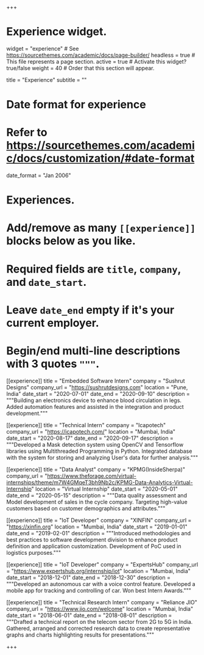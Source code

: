 +++
# Experience widget.
widget = "experience"  # See https://sourcethemes.com/academic/docs/page-builder/
headless = true  # This file represents a page section.
active = true  # Activate this widget? true/false
weight = 40  # Order that this section will appear.

title = "Experience"
subtitle = ""

# Date format for experience
#   Refer to https://sourcethemes.com/academic/docs/customization/#date-format
date_format = "Jan 2006"

# Experiences.
#   Add/remove as many `[[experience]]` blocks below as you like.
#   Required fields are `title`, `company`, and `date_start`.
#   Leave `date_end` empty if it's your current employer.
#   Begin/end multi-line descriptions with 3 quotes `"""`.


[[experience]]
  title = "Embedded Software Intern"
  company = "Sushrut Designs"
  company_url = "https://sushrutdesigns.com"
  location = "Pune, India"
  date_start = "2020-07-01"
  date_end = "2020-09-10"
  description = """Building an electronics device to enhance blood circulation in legs. Added automation features and assisted in the integration and product development."""

[[experience]]
  title = "Technical Intern"
  company = "Icapotech"
  company_url = "https://icapotech.com/"
  location = "Mumbai, India"
  date_start = "2020-08-17"
  date_end = "2020-09-17"
  description = """Developed a Mask detection system using OpenCV and Tensorflow libraries using Multithreaded Programming in Python. Integrated database with the system for storing and analyzing User's data for further analysis."""

[[experience]]
  title = "Data Analyst"
  company = "KPMG(InsideSherpa)"
  company_url = "https://www.theforage.com/virtual-internships/theme/m7W4GMqeT3bh9Nb2c/KPMG-Data-Analytics-Virtual-Internship"
  location = "Virtual Internship"
  date_start = "2020-05-01"
  date_end = "2020-05-15"
  description = """Data quality assessment and Model development of sales in the cycle company. Targeting high-value customers based on customer demographics and attributes."""

[[experience]]
  title = "IoT Developer"
  company = "XINFIN"
  company_url = "https://xinfin.org"
  location = "Mumbai, India"
  date_start = "2019-01-01"
  date_end = "2019-02-01"
  description = """Introduced methodologies and best practices to software development division to enhance product definition and application customization. Development of PoC used in logistics purposes."""

[[experience]]
  title = "IoT Developer"
  company = "ExpertsHub"
  company_url = "https://www.expertshub.org/internship/iot"
  location = "Mumbai, India"
  date_start = "2018-12-01"
  date_end = "2018-12-30"
  description = """Developed an autonomous car with a voice control feature. Developed a mobile app for tracking and controlling of car. Won best Intern Awards."""

[[experience]]
  title = "Technical Research Intern"
  company = "Reliance JIO"
  company_url = "https://www.jio.com/welcome"
  location = "Mumbai, India"
  date_start = "2018-06-01"
  date_end = "2018-08-01"
  description = """Drafted a technical report on the telecom sector from 2G to 5G in India. Gathered, arranged and corrected research data to create representative graphs and charts highlighting results for presentations."""


+++
